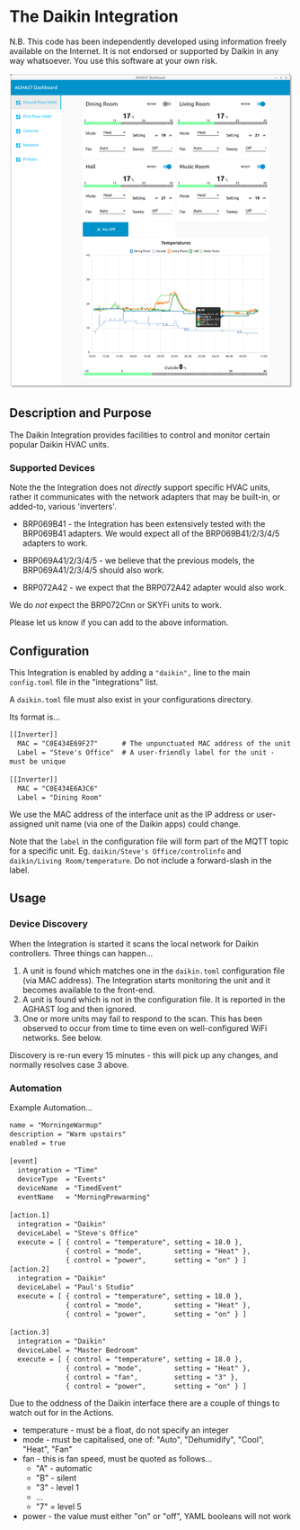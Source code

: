 # The Daikin Integration

N.B. This code has been independently developed using information freely available on the Internet.  It is not endorsed or supported by Daikin in any way whatsoever.  You use this software at your own risk.

![](../examples/node-red/Screenshots/HVAC-0.0.0.png)

## Description and Purpose
The Daikin Integration provides facilities to control and monitor certain popular Daikin HVAC units.

### Supported Devices
Note the the Integration does not *directly* support specific HVAC units, rather it communicates with the network adapters that may be built-in, or added-to, various 'inverters'.

* BRP069B41 - the Integration has been extensively tested with the BRP069B41 adapters.
We would expect all of the BRP069B41/2/3/4/5 adapters to work.

* BRP069A41/2/3/4/5 - we believe that the previous models, the BRP069A41/2/3/4/5 should also work.

* BRP072A42 - we expect that the BRP072A42 adapter would also work.

We do _not_ expect the BRP072Cnn or SKYFi units to work.

Please let us know if you can add to the above information.

## Configuration
This Integration is enabled by adding a `"daikin",` line to the main `config.toml` file in the "integrations" list. 

A `daikin.toml` file must also exist in your configurations directory.

Its format is...
```
[[Inverter]]
  MAC = "C0E434E69F27"      # The unpunctuated MAC address of the unit
  Label = "Steve's Office"  # A user-friendly label for the unit - must be unique
  
[[Inverter]]
  MAC = "C0E434E6A3C6"
  Label = "Dining Room"

```
We use the MAC address of the interface unit as the IP address or user-assigned unit name (via one of the Daikin apps) could change.

Note that the `label` in the configuration file will form part of the MQTT topic for a specific unit.
Eg. `daikin/Steve's Office/controlinfo` and `daikin/Living Room/temperature`.  Do not include a forward-slash in the label.

## Usage
### Device Discovery
When the Integration is started it scans the local network for Daikin controllers.
Three things can happen...

1. A unit is found which matches one in the `daikin.toml` configuration file (via MAC address). The Integration starts monitoring the unit and it becomes available to the front-end.
2. A unit is found which is not in the configuration file.  It is reported in the AGHAST log and then ignored.
3. One or more units may fail to respond to the scan.  This has been observed to occur from time to time even on well-configured WiFi networks. See below.

Discovery is re-run every 15 minutes - this will pick up any changes, and normally resolves case 3 above.

### Automation
Example Automation...
```
name = "MorningeWarmup"
description = "Warm upstairs"
enabled = true

[event]
  integration = "Time"
  deviceType  = "Events"
  deviceName  = "TimedEvent"
  eventName   = "MorningPrewarming"

[action.1]
  integration = "Daikin"
  deviceLabel = "Steve's Office"
  execute = [ { control = "temperature", setting = 18.0 },
              { control = "mode",        setting = "Heat" },
              { control = "power",       setting = "on" } ]
[action.2]
  integration = "Daikin"
  deviceLabel = "Paul's Studio"
  execute = [ { control = "temperature", setting = 18.0 },
              { control = "mode",        setting = "Heat" },
              { control = "power",       setting = "on" } ]

[action.3]
  integration = "Daikin"
  deviceLabel = "Master Bedroom"
  execute = [ { control = "temperature", setting = 18.0 },
              { control = "mode",        setting = "Heat" },
              { control = "fan",         setting = "3" },
              { control = "power",       setting = "on" } ]
```
Due to the oddness of the Daikin interface there are a couple of things to watch out for in the Actions.
* temperature - must be a float, do not specify an integer
* mode - must be capitalised, one of: "Auto", "Dehumidify", "Cool", "Heat", "Fan"
* fan - this is fan speed, must be quoted as follows...
  * "A" - automatic
  * "B" - silent
  * "3" - level 1
  * ...
  * "7" = level 5
* power - the value must either "on" or "off", YAML booleans will not work
